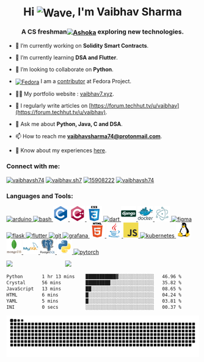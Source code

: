 <h1 align="center">Hi <img align="center" src="https://github.com/vaibhavsh7/vaibhavsh7/blob/main/wave.gif" alt="Wave" height="45" width="45" /></a>, I'm Vaibhav Sharma</h1>
<h3 align="center">A CS freshman<a href="https://ashoka.edu.in" target="blank"><img align="center" src="https://cdn.discordapp.com/emojis/859043461085003776.png" alt="Ashoka" height="20" width="20" /></a> exploring new technologies.</h3>



- 🔭 I’m currently working on **Solidity Smart Contracts**.

- 🌱 I’m currently learning **DSA and Flutter**.

- 👯 I’m looking to collaborate on **Python**.

- <a href="https://getfedora.org/" target="blank"><img align="center" src="https://upload.wikimedia.org/wikipedia/commons/thumb/3/3f/Fedora_logo.svg/1200px-Fedora_logo.svg.png" alt="Fedora" height="17" width="17" /></a> I am a [contributor](https://fedoraproject.org/wiki/User:Vaibhavsharma) at Fedora Project.

- 👨‍💻 My portfolio website : [vaibhav7.xyz](https://vaibhav7.xyz).

- 📝 I regularly write articles on [https://forum.techhut.tv/u/vaibhav](https://forum.techhut.tv/u/vaibhav).

- 💬 Ask me about **Python, Java, C and DSA**.

- 📫 How to reach me **vaibhavsharma74@protonmail.com**.

- 📄 Know about my experiences [here](https://drive.google.com/file/d/13qhGMrdLop13bPZ1mlm4C3neaiBVUF3I/view?usp=sharing).

<h3 align="left">Connect with me:</h3>
<p align="left">
<a href="https://twitter.com/vaibhavsh74" target="blank"><img align="center" src="https://raw.githubusercontent.com/rahuldkjain/github-profile-readme-generator/master/src/images/icons/Social/twitter.svg" alt="vaibhavsh74" height="30" width="40" /></a>
<a href="https://linkedin.com/in/vaibhavsh7" target="blank"><img align="center" src="https://raw.githubusercontent.com/rahuldkjain/github-profile-readme-generator/master/src/images/icons/Social/linked-in-alt.svg" alt="vaibhav.sh7" height="30" width="40" /></a>
<a href="https://stackoverflow.com/users/15908222" target="blank"><img align="center" src="https://raw.githubusercontent.com/rahuldkjain/github-profile-readme-generator/master/src/images/icons/Social/stack-overflow.svg" alt="15908222" height="30" width="40" /></a>
<a href="https://kaggle.com/vaibhavsh74" target="blank"><img align="center" src="https://raw.githubusercontent.com/rahuldkjain/github-profile-readme-generator/master/src/images/icons/Social/kaggle.svg" alt="vaibhavsh74" height="30" width="40" /></a>
</p>

<h3 align="left">Languages and Tools:</h3>
<p align="left"> <a href="https://www.arduino.cc/" target="_blank" rel="noreferrer"> <img src="https://cdn.worldvectorlogo.com/logos/arduino-1.svg" alt="arduino" width="40" height="40"/> </a> <a href="https://www.gnu.org/software/bash/" target="_blank" rel="noreferrer"> <img src="https://www.vectorlogo.zone/logos/gnu_bash/gnu_bash-icon.svg" alt="bash" width="40" height="40"/> </a> <a href="https://www.cprogramming.com/" target="_blank" rel="noreferrer"> <img src="https://raw.githubusercontent.com/devicons/devicon/master/icons/c/c-original.svg" alt="c" width="40" height="40"/> </a> <a href="https://www.w3schools.com/cpp/" target="_blank" rel="noreferrer"> <img src="https://raw.githubusercontent.com/devicons/devicon/master/icons/cplusplus/cplusplus-original.svg" alt="cplusplus" width="40" height="40"/> </a> <a href="https://www.w3schools.com/css/" target="_blank" rel="noreferrer"> <img src="https://raw.githubusercontent.com/devicons/devicon/master/icons/css3/css3-original-wordmark.svg" alt="css3" width="40" height="40"/> </a> <a href="https://dart.dev" target="_blank" rel="noreferrer"> <img src="https://www.vectorlogo.zone/logos/dartlang/dartlang-icon.svg" alt="dart" width="40" height="40"/> </a> <a href="https://www.djangoproject.com/" target="_blank" rel="noreferrer"> <img src="https://raw.githubusercontent.com/devicons/devicon/master/icons/django/django-original.svg" alt="django" width="40" height="40"/> </a> <a href="https://www.docker.com/" target="_blank" rel="noreferrer"> <img src="https://raw.githubusercontent.com/devicons/devicon/master/icons/docker/docker-original-wordmark.svg" alt="docker" width="40" height="40"/> </a> <a href="https://www.electronjs.org" target="_blank" rel="noreferrer"> <img src="https://raw.githubusercontent.com/devicons/devicon/master/icons/electron/electron-original.svg" alt="electron" width="40" height="40"/> </a> <a href="https://www.figma.com/" target="_blank" rel="noreferrer"> <img src="https://www.vectorlogo.zone/logos/figma/figma-icon.svg" alt="figma" width="40" height="40"/> </a> <a href="https://flask.palletsprojects.com/" target="_blank" rel="noreferrer"> <img src="https://www.vectorlogo.zone/logos/pocoo_flask/pocoo_flask-icon.svg" alt="flask" width="40" height="40"/> </a> <a href="https://flutter.dev" target="_blank" rel="noreferrer"> <img src="https://www.vectorlogo.zone/logos/flutterio/flutterio-icon.svg" alt="flutter" width="40" height="40"/> </a> <a href="https://git-scm.com/" target="_blank" rel="noreferrer"> <img src="https://www.vectorlogo.zone/logos/git-scm/git-scm-icon.svg" alt="git" width="40" height="40"/> </a> <a href="https://grafana.com" target="_blank" rel="noreferrer"> <img src="https://www.vectorlogo.zone/logos/grafana/grafana-icon.svg" alt="grafana" width="40" height="40"/> </a> <a href="https://www.w3.org/html/" target="_blank" rel="noreferrer"> <img src="https://raw.githubusercontent.com/devicons/devicon/master/icons/html5/html5-original-wordmark.svg" alt="html5" width="40" height="40"/> </a> <a href="https://www.java.com" target="_blank" rel="noreferrer"> <img src="https://raw.githubusercontent.com/devicons/devicon/master/icons/java/java-original.svg" alt="java" width="40" height="40"/> </a> <a href="https://developer.mozilla.org/en-US/docs/Web/JavaScript" target="_blank" rel="noreferrer"> <img src="https://raw.githubusercontent.com/devicons/devicon/master/icons/javascript/javascript-original.svg" alt="javascript" width="40" height="40"/> </a> <a href="https://kubernetes.io" target="_blank" rel="noreferrer"> <img src="https://www.vectorlogo.zone/logos/kubernetes/kubernetes-icon.svg" alt="kubernetes" width="40" height="40"/> </a> <a href="https://www.linux.org/" target="_blank" rel="noreferrer"> <img src="https://raw.githubusercontent.com/devicons/devicon/master/icons/linux/linux-original.svg" alt="linux" width="40" height="40"/> </a> <a href="https://www.mongodb.com/" target="_blank" rel="noreferrer"> <img src="https://raw.githubusercontent.com/devicons/devicon/master/icons/mongodb/mongodb-original-wordmark.svg" alt="mongodb" width="40" height="40"/> </a> <a href="https://www.mysql.com/" target="_blank" rel="noreferrer"> <img src="https://raw.githubusercontent.com/devicons/devicon/master/icons/mysql/mysql-original-wordmark.svg" alt="mysql" width="40" height="40"/> </a> <a href="https://www.postgresql.org" target="_blank" rel="noreferrer"> <img src="https://raw.githubusercontent.com/devicons/devicon/master/icons/postgresql/postgresql-original-wordmark.svg" alt="postgresql" width="40" height="40"/> </a> <a href="https://www.python.org" target="_blank" rel="noreferrer"> <img src="https://raw.githubusercontent.com/devicons/devicon/master/icons/python/python-original.svg" alt="python" width="40" height="40"/> </a> <a href="https://pytorch.org/" target="_blank" rel="noreferrer"> <img src="https://www.vectorlogo.zone/logos/pytorch/pytorch-icon.svg" alt="pytorch" width="40" height="40"/> </a> </p>

<!---
![visitors](https://visitor-badge.glitch.me/badge?page_id=page.id)
![visitors](https://visitor-badge.glitch.me/badge?page_id=vaibhavsh7&left_color=green&right_color=red)
[![Visits Badge](https://badges.pufler.dev/visits/vaibhavsh7/git-badges)](https://badges.pufler.dev)
--->


<div>
<a href="https://github.com/anuraghazra/github-readme-stats"><img src="https://github-readme-stats.vercel.app/api?username=vaibhavsh7&theme=dracula&show_icons=true&hide_border=false" width="350" align="right" /></a>
<a href="https://git.io/streak-stats"><img src="https://github-readme-streak-stats.herokuapp.com?user=vaibhavsh7&theme=dracula&hide_border=false&date_format=M%20j%5B%2C%20Y%5D" width="350" /></a>
</div>

<!--START_SECTION:waka-->

```text
Python       1 hr 13 mins    ███████████▓░░░░░░░░░░░░░   46.96 %
Crystal      56 mins         █████████░░░░░░░░░░░░░░░░   35.82 %
JavaScript   13 mins         ██░░░░░░░░░░░░░░░░░░░░░░░   08.65 %
HTML         6 mins          █░░░░░░░░░░░░░░░░░░░░░░░░   04.24 %
YAML         5 mins          █░░░░░░░░░░░░░░░░░░░░░░░░   03.81 %
INI          0 secs          ░░░░░░░░░░░░░░░░░░░░░░░░░   00.37 %
```

<!--END_SECTION:waka-->
<p align="center">
  <img src="https://github.com/vaibhavsh7/vaibhavsh7/blob/output/github-contribution-grid-snake.svg">
</p>

<!---
yash0688/yash0688 is a ✨ special ✨ repository because its `README.md` (this file) appears on your GitHub profile.
You can click the Preview link to take a look at your changes.
--->
